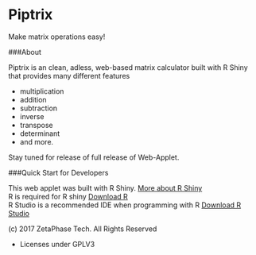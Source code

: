 # Piptrix
Make matrix operations easy!

###About

Piptrix is an clean, adless, web-based matrix calculator built with R Shiny that provides many different features
- multiplication
- addition
- subtraction
- inverse
- transpose
- determinant
- and more.

Stay tuned for release of full release of Web-Applet.

###Quick Start for Developers

This web applet was built with R Shiny. [More about R Shiny](https://shiny.rstudio.com/)  
R is required for R shiny [Download R](https://cran.r-project.org/mirrors.html)  
R Studio is a recommended IDE when programming with R [Download R Studio](https://www.rstudio.com/products/rstudio/download/)

(c) 2017 ZetaPhase Tech. All Rights Reserved
- Licenses under GPLV3
